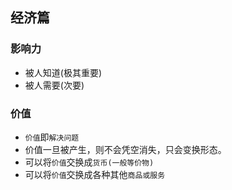 ## 经济篇

### 影响力

- 被人知道(极其重要)
- 被人需要(次要)

### 价值

- `价值`即`解决问题`
- 价值一旦被产生，则不会凭空消失，只会变换形态。
- 可以将`价值`交换成`货币(一般等价物)`
- 可以将`价值`交换成各种其他`商品或服务`
